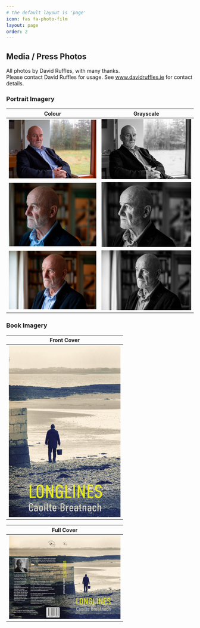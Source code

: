 ```yaml
---
# the default layout is 'page'
icon: fas fa-photo-film
layout: page
order: 2
---
```


## Media / Press Photos

All photos by David Ruffles, with many thanks.<br>
Please contact David Ruffles for usage. See <a href="www.davidruffles.ie" target="_blank">www.davidruffles.ie</a> for contact details.

### Portrait Imagery

| Colour  | Grayscale |
| ------------- | ------------- |
| [<img src="/assets/small/caoilte-breatnach-01-colour.jpg" width="300" alt="Author Caoilte Breatnach 01">](/assets/caoilte-breatnach-01-colour.jpg?raw=true)  | [<img src="/assets/small/caoilte-breatnach-01-grayscale.jpg" width="300" alt="Author Caoilte Breatnach 01">](/assets/caoilte-breatnach-01-grayscale.jpg?raw=true)  |
| [<img src="/assets/small/caoilte-breatnach-02-colour.jpg" width="300" alt="Author Caoilte Breatnach 02">](/assets/caoilte-breatnach-02-colour.jpg?raw=true)  | [<img src="/assets/small/caoilte-breatnach-02-grayscale.jpg" width="300" alt="Author Caoilte Breatnach 02">](/assets/caoilte-breatnach-02-grayscale.jpg?raw=true)  |
| [<img src="/assets/small/caoilte-breatnach-03-colour.jpg" width="300" alt="Author Caoilte Breatnach 03">](/assets/caoilte-breatnach-03-colour.jpg?raw=true)  | [<img src="/assets/small/caoilte-breatnach-03-grayscale.jpg" width="300" alt="Author Caoilte Breatnach 03">](/assets/caoilte-breatnach-03-grayscale.jpg?raw=true)  |

### Book Imagery

| Front Cover  |
| ------------- |
| [<img src="/assets/small/longlines-cover-colour-01.jpg" width="300" alt="Longlines - Cover Image" style="border: #333333 0px solid;" />](/assets/longlines-cover-colour-01.jpg?raw=true)  |

| Full Cover  |
| ------------- |
| [<img src="/assets/small/longlines-cover-front-and-back.jpg" width="300" alt="Longlines - Cover Image Full" style="border: #333333 0px solid;" />](/assets/longlines-cover-front-and-back.jpg?raw=true)  |